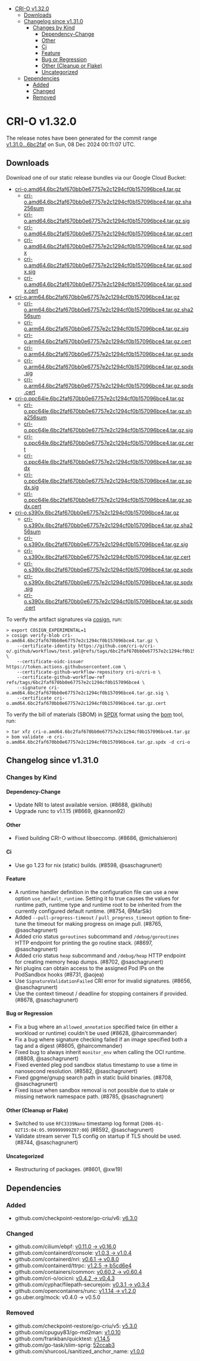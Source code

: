 - [CRI-O v1.32.0](#cri-o-v1320)
  - [Downloads](#downloads)
  - [Changelog since v1.31.0](#changelog-since-v1310)
    - [Changes by Kind](#changes-by-kind)
      - [Dependency-Change](#dependency-change)
      - [Other](#other)
      - [Ci](#ci)
      - [Feature](#feature)
      - [Bug or Regression](#bug-or-regression)
      - [Other (Cleanup or Flake)](#other-cleanup-or-flake)
      - [Uncategorized](#uncategorized)
  - [Dependencies](#dependencies)
    - [Added](#added)
    - [Changed](#changed)
    - [Removed](#removed)

# CRI-O v1.32.0

The release notes have been generated for the commit range
[v1.31.0...6bc2faf](https://github.com/cri-o/cri-o/compare/v1.31.0...v1.32.0) on Sun, 08 Dec 2024 00:11:07 UTC.

## Downloads

Download one of our static release bundles via our Google Cloud Bucket:

- [cri-o.amd64.6bc2faf670bb0e67757e2c1294cf0b157096bce4.tar.gz](https://storage.googleapis.com/cri-o/artifacts/cri-o.amd64.6bc2faf670bb0e67757e2c1294cf0b157096bce4.tar.gz)
  - [cri-o.amd64.6bc2faf670bb0e67757e2c1294cf0b157096bce4.tar.gz.sha256sum](https://storage.googleapis.com/cri-o/artifacts/cri-o.amd64.6bc2faf670bb0e67757e2c1294cf0b157096bce4.tar.gz.sha256sum)
  - [cri-o.amd64.6bc2faf670bb0e67757e2c1294cf0b157096bce4.tar.gz.sig](https://storage.googleapis.com/cri-o/artifacts/cri-o.amd64.6bc2faf670bb0e67757e2c1294cf0b157096bce4.tar.gz.sig)
  - [cri-o.amd64.6bc2faf670bb0e67757e2c1294cf0b157096bce4.tar.gz.cert](https://storage.googleapis.com/cri-o/artifacts/cri-o.amd64.6bc2faf670bb0e67757e2c1294cf0b157096bce4.tar.gz.cert)
  - [cri-o.amd64.6bc2faf670bb0e67757e2c1294cf0b157096bce4.tar.gz.spdx](https://storage.googleapis.com/cri-o/artifacts/cri-o.amd64.6bc2faf670bb0e67757e2c1294cf0b157096bce4.tar.gz.spdx)
  - [cri-o.amd64.6bc2faf670bb0e67757e2c1294cf0b157096bce4.tar.gz.spdx.sig](https://storage.googleapis.com/cri-o/artifacts/cri-o.amd64.6bc2faf670bb0e67757e2c1294cf0b157096bce4.tar.gz.spdx.sig)
  - [cri-o.amd64.6bc2faf670bb0e67757e2c1294cf0b157096bce4.tar.gz.spdx.cert](https://storage.googleapis.com/cri-o/artifacts/cri-o.amd64.6bc2faf670bb0e67757e2c1294cf0b157096bce4.tar.gz.spdx.cert)
- [cri-o.arm64.6bc2faf670bb0e67757e2c1294cf0b157096bce4.tar.gz](https://storage.googleapis.com/cri-o/artifacts/cri-o.arm64.6bc2faf670bb0e67757e2c1294cf0b157096bce4.tar.gz)
  - [cri-o.arm64.6bc2faf670bb0e67757e2c1294cf0b157096bce4.tar.gz.sha256sum](https://storage.googleapis.com/cri-o/artifacts/cri-o.arm64.6bc2faf670bb0e67757e2c1294cf0b157096bce4.tar.gz.sha256sum)
  - [cri-o.arm64.6bc2faf670bb0e67757e2c1294cf0b157096bce4.tar.gz.sig](https://storage.googleapis.com/cri-o/artifacts/cri-o.arm64.6bc2faf670bb0e67757e2c1294cf0b157096bce4.tar.gz.sig)
  - [cri-o.arm64.6bc2faf670bb0e67757e2c1294cf0b157096bce4.tar.gz.cert](https://storage.googleapis.com/cri-o/artifacts/cri-o.arm64.6bc2faf670bb0e67757e2c1294cf0b157096bce4.tar.gz.cert)
  - [cri-o.arm64.6bc2faf670bb0e67757e2c1294cf0b157096bce4.tar.gz.spdx](https://storage.googleapis.com/cri-o/artifacts/cri-o.arm64.6bc2faf670bb0e67757e2c1294cf0b157096bce4.tar.gz.spdx)
  - [cri-o.arm64.6bc2faf670bb0e67757e2c1294cf0b157096bce4.tar.gz.spdx.sig](https://storage.googleapis.com/cri-o/artifacts/cri-o.arm64.6bc2faf670bb0e67757e2c1294cf0b157096bce4.tar.gz.spdx.sig)
  - [cri-o.arm64.6bc2faf670bb0e67757e2c1294cf0b157096bce4.tar.gz.spdx.cert](https://storage.googleapis.com/cri-o/artifacts/cri-o.arm64.6bc2faf670bb0e67757e2c1294cf0b157096bce4.tar.gz.spdx.cert)
- [cri-o.ppc64le.6bc2faf670bb0e67757e2c1294cf0b157096bce4.tar.gz](https://storage.googleapis.com/cri-o/artifacts/cri-o.ppc64le.6bc2faf670bb0e67757e2c1294cf0b157096bce4.tar.gz)
  - [cri-o.ppc64le.6bc2faf670bb0e67757e2c1294cf0b157096bce4.tar.gz.sha256sum](https://storage.googleapis.com/cri-o/artifacts/cri-o.ppc64le.6bc2faf670bb0e67757e2c1294cf0b157096bce4.tar.gz.sha256sum)
  - [cri-o.ppc64le.6bc2faf670bb0e67757e2c1294cf0b157096bce4.tar.gz.sig](https://storage.googleapis.com/cri-o/artifacts/cri-o.ppc64le.6bc2faf670bb0e67757e2c1294cf0b157096bce4.tar.gz.sig)
  - [cri-o.ppc64le.6bc2faf670bb0e67757e2c1294cf0b157096bce4.tar.gz.cert](https://storage.googleapis.com/cri-o/artifacts/cri-o.ppc64le.6bc2faf670bb0e67757e2c1294cf0b157096bce4.tar.gz.cert)
  - [cri-o.ppc64le.6bc2faf670bb0e67757e2c1294cf0b157096bce4.tar.gz.spdx](https://storage.googleapis.com/cri-o/artifacts/cri-o.ppc64le.6bc2faf670bb0e67757e2c1294cf0b157096bce4.tar.gz.spdx)
  - [cri-o.ppc64le.6bc2faf670bb0e67757e2c1294cf0b157096bce4.tar.gz.spdx.sig](https://storage.googleapis.com/cri-o/artifacts/cri-o.ppc64le.6bc2faf670bb0e67757e2c1294cf0b157096bce4.tar.gz.spdx.sig)
  - [cri-o.ppc64le.6bc2faf670bb0e67757e2c1294cf0b157096bce4.tar.gz.spdx.cert](https://storage.googleapis.com/cri-o/artifacts/cri-o.ppc64le.6bc2faf670bb0e67757e2c1294cf0b157096bce4.tar.gz.spdx.cert)
- [cri-o.s390x.6bc2faf670bb0e67757e2c1294cf0b157096bce4.tar.gz](https://storage.googleapis.com/cri-o/artifacts/cri-o.s390x.6bc2faf670bb0e67757e2c1294cf0b157096bce4.tar.gz)
  - [cri-o.s390x.6bc2faf670bb0e67757e2c1294cf0b157096bce4.tar.gz.sha256sum](https://storage.googleapis.com/cri-o/artifacts/cri-o.s390x.6bc2faf670bb0e67757e2c1294cf0b157096bce4.tar.gz.sha256sum)
  - [cri-o.s390x.6bc2faf670bb0e67757e2c1294cf0b157096bce4.tar.gz.sig](https://storage.googleapis.com/cri-o/artifacts/cri-o.s390x.6bc2faf670bb0e67757e2c1294cf0b157096bce4.tar.gz.sig)
  - [cri-o.s390x.6bc2faf670bb0e67757e2c1294cf0b157096bce4.tar.gz.cert](https://storage.googleapis.com/cri-o/artifacts/cri-o.s390x.6bc2faf670bb0e67757e2c1294cf0b157096bce4.tar.gz.cert)
  - [cri-o.s390x.6bc2faf670bb0e67757e2c1294cf0b157096bce4.tar.gz.spdx](https://storage.googleapis.com/cri-o/artifacts/cri-o.s390x.6bc2faf670bb0e67757e2c1294cf0b157096bce4.tar.gz.spdx)
  - [cri-o.s390x.6bc2faf670bb0e67757e2c1294cf0b157096bce4.tar.gz.spdx.sig](https://storage.googleapis.com/cri-o/artifacts/cri-o.s390x.6bc2faf670bb0e67757e2c1294cf0b157096bce4.tar.gz.spdx.sig)
  - [cri-o.s390x.6bc2faf670bb0e67757e2c1294cf0b157096bce4.tar.gz.spdx.cert](https://storage.googleapis.com/cri-o/artifacts/cri-o.s390x.6bc2faf670bb0e67757e2c1294cf0b157096bce4.tar.gz.spdx.cert)

To verify the artifact signatures via [cosign](https://github.com/sigstore/cosign), run:

```console
> export COSIGN_EXPERIMENTAL=1
> cosign verify-blob cri-o.amd64.6bc2faf670bb0e67757e2c1294cf0b157096bce4.tar.gz \
    --certificate-identity https://github.com/cri-o/cri-o/.github/workflows/test.yml@refs/tags/6bc2faf670bb0e67757e2c1294cf0b157096bce4 \
    --certificate-oidc-issuer https://token.actions.githubusercontent.com \
    --certificate-github-workflow-repository cri-o/cri-o \
    --certificate-github-workflow-ref refs/tags/6bc2faf670bb0e67757e2c1294cf0b157096bce4 \
    --signature cri-o.amd64.6bc2faf670bb0e67757e2c1294cf0b157096bce4.tar.gz.sig \
    --certificate cri-o.amd64.6bc2faf670bb0e67757e2c1294cf0b157096bce4.tar.gz.cert
```

To verify the bill of materials (SBOM) in [SPDX](https://spdx.org) format using the [bom](https://sigs.k8s.io/bom) tool, run:

```console
> tar xfz cri-o.amd64.6bc2faf670bb0e67757e2c1294cf0b157096bce4.tar.gz
> bom validate -e cri-o.amd64.6bc2faf670bb0e67757e2c1294cf0b157096bce4.tar.gz.spdx -d cri-o
```

## Changelog since v1.31.0

### Changes by Kind

#### Dependency-Change
 - Update NRI to latest available version. (#8688, @klihub)
 - Upgrade runc to v1.1.15 (#8669, @kannon92)

#### Other
 - Fixed building CRI-O without libseccomp. (#8686, @michalsieron)

#### Ci
 - Use go 1.23 for nix (static) builds. (#8598, @saschagrunert)

#### Feature
 - A runtime handler definition in the configuration file can use a new option `use_default_runtime`. Setting it to true causes the values for runtime path, runtime type and runtime root to be inherited from the currently configured default runtime. (#8754, @MarSik)
 - Added `--pull-progress-timeout` / `pull_progress_timeout` option to fine-tune the timeout for making progress on image pull. (#8765, @saschagrunert)
 - Added crio status `goroutines` subcommand and `/debug/goroutines` HTTP endpoint for printing the go routine stack. (#8697, @saschagrunert)
 - Added crio status `heap` subcommand and `/debug/heap` HTTP endpoint for creating memory heap dumps. (#8702, @saschagrunert)
 - Nri plugins can obtain access to the assigned Pod IPs on the PodSandbox hooks (#8731, @aojea)
 - Use `SignatureValidationFailed` CRI error for invalid signatures. (#8656, @saschagrunert)
 - Use the context timeout / deadline for stopping containers if provided. (#8678, @saschagrunert)

#### Bug or Regression
 - Fix a bug where an `allowed_annotation` specified twice (in either a workload or runtime) couldn't be used (#8628, @haircommander)
 - Fix a bug where signature checking failed if an image specified both a tag and a digest (#8605, @haircommander)
 - Fixed bug to always inherit `monitor_env` when calling the OCI runtime. (#8808, @saschagrunert)
 - Fixed evented pleg pod sandbox status timestamp to use a time in nanosecond resolution. (#8582, @saschagrunert)
 - Fixed gpgme/gnupg search path in static build binaries. (#8708, @saschagrunert)
 - Fixed issue when sandbox removal is not possible due to stale or missing network namespace path. (#8785, @saschagrunert)

#### Other (Cleanup or Flake)
 - Switched to use `RFC3339Nano` timestamp log format (`2006-01-02T15:04:05.999999999Z07:00`) (#8592, @saschagrunert)
 - Validate stream server TLS config on startup if TLS should be used. (#8744, @saschagrunert)

#### Uncategorized
 - Restructuring of packages. (#8601, @xw19)

## Dependencies

### Added
- github.com/checkpoint-restore/go-criu/v6: [v6.3.0](https://github.com/checkpoint-restore/go-criu/tree/v6.3.0)

### Changed
- github.com/cilium/ebpf: [v0.11.0 → v0.16.0](https://github.com/cilium/ebpf/compare/v0.11.0...v0.16.0)
- github.com/containerd/console: [v1.0.3 → v1.0.4](https://github.com/containerd/console/compare/v1.0.3...v1.0.4)
- github.com/containerd/nri: [v0.6.1 → v0.8.0](https://github.com/containerd/nri/compare/v0.6.1...v0.8.0)
- github.com/containerd/ttrpc: [v1.2.5 → b5cd6e4](https://github.com/containerd/ttrpc/compare/v1.2.5...b5cd6e4)
- github.com/containers/common: [v0.60.2 → v0.60.4](https://github.com/containers/common/compare/v0.60.2...v0.60.4)
- github.com/cri-o/ocicni: [v0.4.2 → v0.4.3](https://github.com/cri-o/ocicni/compare/v0.4.2...v0.4.3)
- github.com/cyphar/filepath-securejoin: [v0.3.1 → v0.3.4](https://github.com/cyphar/filepath-securejoin/compare/v0.3.1...v0.3.4)
- github.com/opencontainers/runc: [v1.1.14 → v1.2.0](https://github.com/opencontainers/runc/compare/v1.1.14...v1.2.0)
- go.uber.org/mock: v0.4.0 → v0.5.0

### Removed
- github.com/checkpoint-restore/go-criu/v5: [v5.3.0](https://github.com/checkpoint-restore/go-criu/tree/v5.3.0)
- github.com/cpuguy83/go-md2man: [v1.0.10](https://github.com/cpuguy83/go-md2man/tree/v1.0.10)
- github.com/frankban/quicktest: [v1.14.5](https://github.com/frankban/quicktest/tree/v1.14.5)
- github.com/go-task/slim-sprig: [52ccab3](https://github.com/go-task/slim-sprig/tree/52ccab3)
- github.com/shurcooL/sanitized_anchor_name: [v1.0.0](https://github.com/shurcooL/sanitized_anchor_name/tree/v1.0.0)
